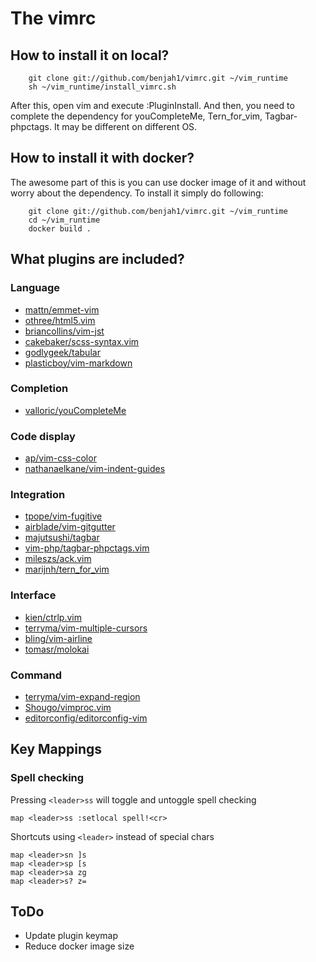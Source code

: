 # The vimrc


## How to install it on local?

```
	git clone git://github.com/benjah1/vimrc.git ~/vim_runtime
	sh ~/vim_runtime/install_vimrc.sh
```

After this, open vim and execute :PluginInstall.
And then, you need to complete the dependency for youCompleteMe, Tern_for_vim, Tagbar-phpctags. It may be different on different OS.

## How to install it with docker?
The awesome part of this is you can use docker image of it and without worry about the dependency. To install it simply do following:

```
	git clone git://github.com/benjah1/vimrc.git ~/vim_runtime
	cd ~/vim_runtime
	docker build .
```

## What plugins are included?

### Language
* [mattn/emmet-vim](https://github.com/mattn/emmet-vim)
* [othree/html5.vim](https:/github.com/othree/html5.vim)
* [briancollins/vim-jst](https:/github.com/briancollins/vim-jst)
* [cakebaker/scss-syntax.vim](https:/github.com/cakebaker/scss-syntax.vim)
* [godlygeek/tabular](https:/github.com/godlygeek/tabular)
* [plasticboy/vim-markdown](https:/github.com/plasticboy/vim-markdown)

### Completion
* [valloric/youCompleteMe](https:/github.com/valloric/youCompleteMe) 

### Code display
* [ap/vim-css-color](https:/github.com/ap/vim-css-color) 
* [nathanaelkane/vim-indent-guides](https:/github.com/nathanaelkane/vim-indent-guides) 

### Integration
* [tpope/vim-fugitive](https:/github.com/tpope/vim-fugitive) 
* [airblade/vim-gitgutter](https:/github.com/airblade/vim-gitgutter) 
* [majutsushi/tagbar](https:/github.com/majutsushi/tagbar) 
* [vim-php/tagbar-phpctags.vim](https:/github.com/vim-php/tagbar-phpctags.vim) 
* [mileszs/ack.vim](https:/github.com/mileszs/ack.vim) 
* [marijnh/tern_for_vim](https:/github.com/marijnh/tern_for_vim) 

### Interface
* [kien/ctrlp.vim](https:/github.com/kien/ctrlp.vim)
* [terryma/vim-multiple-cursors](https:/github.com/terryma/vim-multiple-cursors) 
* [bling/vim-airline](https:/github.com/bling/vim-airline)
* [tomasr/molokai](https:/github.com/tomasr/molokai) 

### Command
* [terryma/vim-expand-region](https:/github.com/terryma/vim-expand-region) 
* [Shougo/vimproc.vim](https:/github.com/Shougo/vimproc.vim)
* [editorconfig/editorconfig-vim](https:/github.com/editorconfig/editorconfig-vim)

## Key Mappings

### Spell checking
Pressing `<leader>ss` will toggle and untoggle spell checking

    map <leader>ss :setlocal spell!<cr>

Shortcuts using `<leader>` instead of special chars

    map <leader>sn ]s
    map <leader>sp [s
    map <leader>sa zg
    map <leader>s? z=

## ToDo

* Update plugin keymap
* Reduce docker image size
